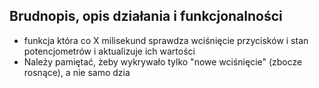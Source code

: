 ## Brudnopis, opis działania i funkcjonalności

 - funkcja która co X milisekund sprawdza wciśnięcie przycisków i stan potencjometrów i aktualizuje ich wartości
 - Należy pamiętać, żeby wykrywało tylko "nowe wciśnięcie" (zbocze rosnące), a nie samo dzia